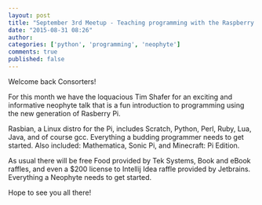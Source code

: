 ```yaml
---
layout: post
title: "September 3rd Meetup - Teaching programming with the Raspberry Pi"
date: "2015-08-31 08:26"
author:
categories: ['python', 'programming', 'neophyte']
comments: true
published: false
---
```


Welcome back Consorters!

For this month we have the loquacious Tim Shafer for an exciting and informative neophyte talk that is a fun introduction to programming using the new generation of Rasberry Pi.

Rasbian, a Linux distro for the Pi, includes Scratch, Python, Perl, Ruby, Lua, Java, and of course gcc. Everything a budding programmer needs to get started.
Also included: Mathematica, Sonic Pi, and Minecraft: Pi Edition.

As usual there will be free Food provided by Tek Systems, Book and eBook raffles, and even a $200 license to Intellij Idea raffle provided by Jetbrains. Everything a Neophyte needs to get started.

Hope to see you all there!
